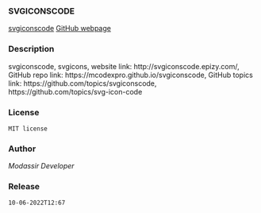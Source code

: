 <h3>SVGICONSCODE</h3>
<a href="http://svgiconscode.epizy.com/">svgiconscode</a>
<a href="https://mcodexpro.github.io/svgiconscode/">GitHub webpage</a>

<h3>Description</h3>
svgiconscode, svgicons, website link: http://svgiconscode.epizy.com/, GitHub repo link: https://mcodexpro.github.io/svgiconscode, GitHub topics link: https://github.com/topics/svgiconscode, https://github.com/topics/svg-icon-code

<h3>License</h3>
<code>MIT license</code>

<h3>Author</h3>
<i>Modassir Developer</i>

<h3>Release</h3>
<code>10-06-2022T12:67</code>